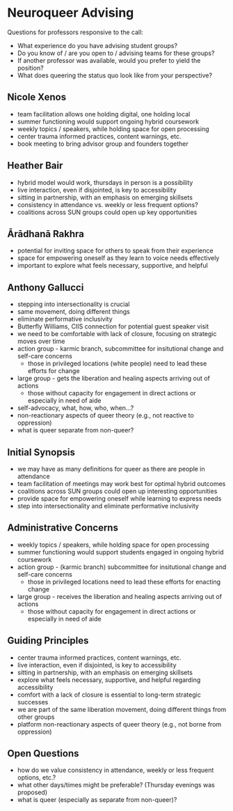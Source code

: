 
Neuroqueer Advising
===================

Questions for professors responsive to the call:

 * What experience do you have advising student groups?
 * Do you know of / are you open to / advising teams for these groups?
 * If another professor was available, would you prefer to yield the position?
 * What does queering the status quo look like from your perspective?


Nicole Xenos
------------

 * team facilitation allows one holding digital, one holding local
 * summer functioning would support ongoing hybrid coursework
 * weekly topics / speakers, while holding space for open processing
 * center trauma informed practices, content warnings, etc.
 * book meeting to bring advisor group and founders together


Heather Bair
------------

 * hybrid model would work, thursdays in person is a possibility
 * live interaction, even if disjointed, is key to accessibility
 * sitting in partnership, with an emphasis on emerging skillsets
 * consistency in attendance vs. weekly or less frequent options?
 * coalitions across SUN groups could open up key opportunities


Ārādhanā Rakhra
---------------

 * potential for inviting space for others to speak from their experience
 * space for empowering oneself as they learn to voice needs effectively
 * important to explore what feels necessary, supportive, and helpful


Anthony Gallucci
----------------

 * stepping into intersectionality is crucial
 * same movement, doing different things
 * eliminate performative inclusivity
 * Butterfly Williams, CIIS connection for potential guest speaker visit
 * we need to be comfortable with lack of closure, focusing on strategic moves over time
 * action group - karmic branch, subcommittee for insitutional change and self-care concerns
   * those in privileged locations (white people) need to lead these efforts for change
 * large group - gets the liberation and healing aspects arriving out of actions
   * those without capacity for engagement in direct actions or especially in need of aide
 * self-advocacy, what, how, who, when...?
 * non-reactionary aspects of queer theory (e.g., not reactive to oppression)
 * what is queer separate from non-queer?




Initial Synopsis
----------------

 * we may have as many definitions for queer as there are people in attendance
 * team facilitation of meetings may work best for optimal hybrid outcomes
 * coalitions across SUN groups could open up interesting opportunities
 * provide space for empowering oneself while learning to express needs
 * step into intersectionality and eliminate performative inclusivity


Administrative Concerns
-----------------------

 * weekly topics / speakers, while holding space for open processing
 * summer functioning would support students engaged in ongoing hybrid coursework
 * action group - (karmic branch) subcommittee for insitutional change and self-care concerns
   * those in privileged locations need to lead these efforts for enacting change
 * large group - receives the liberation and healing aspects arriving out of actions
   * those without capacity for engagement in direct actions or especially in need of aide


Guiding Principles
------------------

 * center trauma informed practices, content warnings, etc.
 * live interaction, even if disjointed, is key to accessibility
 * sitting in partnership, with an emphasis on emerging skillsets
 * explore what feels necessary, supportive, and helpful regarding accessibility
 * comfort with a lack of closure is essential to long-term strategic successes
 * we are part of the same liberation movement, doing different things from other groups
 * platform non-reactionary aspects of queer theory (e.g., not borne from oppression)


Open Questions
--------------

 * how do we value consistency in attendance, weekly or less frequent options, etc.?
 * what other days/times might be preferable?  (Thursday evenings was proposed)
 * what is queer (especially as separate from non-queer)?


